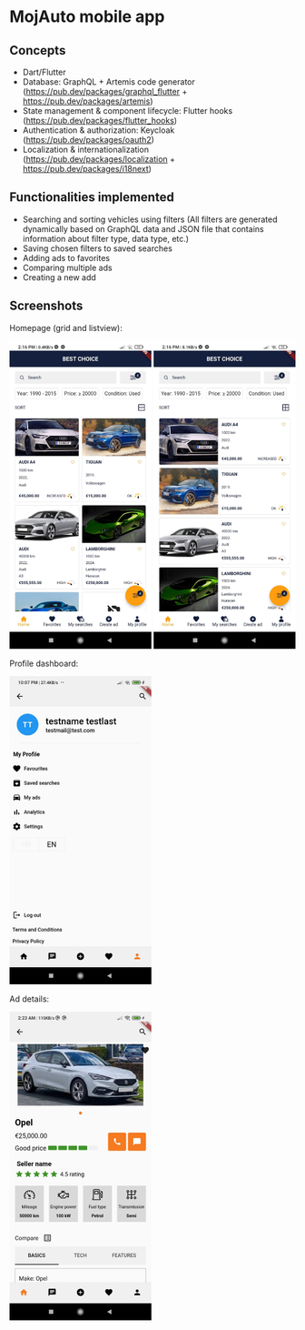 # MojAuto mobile app

## Concepts
- Dart/Flutter 
- Database: GraphQL + Artemis code generator (https://pub.dev/packages/graphql_flutter + https://pub.dev/packages/artemis)
- State management & component lifecycle: Flutter hooks (https://pub.dev/packages/flutter_hooks)
- Authentication & authorization: Keycloak (https://pub.dev/packages/oauth2)
- Localization & internationalization (https://pub.dev/packages/localization + https://pub.dev/packages/i18next)


## Functionalities implemented
- Searching and sorting vehicles using filters (All filters are generated dynamically based on GraphQL data and JSON file that contains information about filter type, data type, etc.)
- Saving chosen filters to saved searches
- Adding ads to favorites
- Comparing multiple ads
- Creating a new add


## Screenshots
Homepage (grid and listview):

<img src="assets/homepage.jpeg" width="250">  <img src="assets/homepage listview.jfif" width="250">


Profile dashboard:

<img src="assets/profile dashboard.jfif" width="250">

Ad details:

<img src="assets/ad details.jpeg" width="250">

